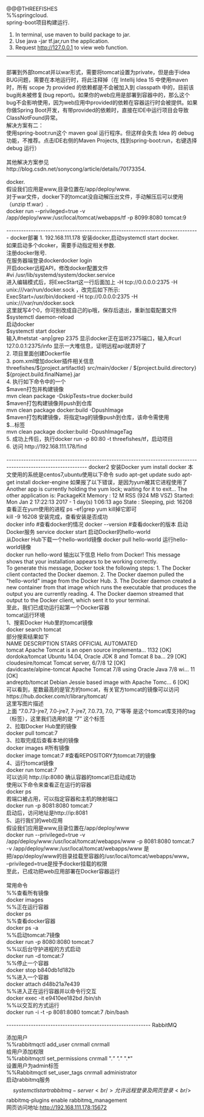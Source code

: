 @@@THREEFISHES<br/>
%%springcloud.<br/>
spring-boot项目构建运行.<br/>
1. In terminal, use maven to build package to jar.<br/>
2. Use java -jar tf.jar,run the application.<br/>
3. Request http://127.0.0.1 to view web function.<br/>
------------------------------------------------------------------------------------------------------
<br/>
部署到外部tomcat并以war形式，需要将tomcat设置为private，但是由于idea BUG问题，需要在本地运行时，将此注释掉（在 Intellij Idea 15 中使用maven时，所有 scope 为 provided 的依赖都是不会被加入到 classpath 中的，目前该bug尚未被修复(bug report)。如果你的web应用是部署到容器中的，那么这个bug不会影响使用，因为web应用中provided的依赖在容器运行时会被提供。如果你做Spring Boot开发，有带provided的依赖时，直接在IDE中运行项目会导致ClassNotFound异常。<br/>
解决方案有二：<br/>
使用spring-boot:run这个 maven goal 运行程序。但这样会失去 Idea 的 debug功能，不推荐。点击IDE右侧的Maven Projects, 找到spring-boot:run，右键选择 debug 运行）<br/>
<br/>
其他解决方案参见<br/>
http://blog.csdn.net/sonycong/article/details/70173354.<br/>
<br/>
docker.<br/>
假设我们应用是www,目录位置在/app/deploy/www.<br/>
对于war文件，docker下的tomcat没自动解压出文件，手动解压后可以使用（unzip tf.war）.<br/>
docker run --privileged=true -v /app/deploy/www:/usr/local/tomcat/webapps/tf  -p 8099:8080 tomcat:9<br/>
<br/>
-------------------------------------------------------------------------------
docker部署
1. 192.168.111.178 安装docker,启动systemctl start docker.<br/>
如果启动多个dcoker，需要手动指定相关参数.<br/>
注册docker账号.<br/>
在服务器端登录dockerdocker login<br/>
开启docker远程API，修改docker配置文件<br/>
#vi /usr/lib/systemd/system/docker.service<br/>
进入编辑模式后，将ExecStart这一行后面加上 -H tcp://0.0.0.0:2375 -H unix:///var/run/docker.sock ，改完后如下所示:<br/>
        ExecStart=/usr/bin/dockerd -H tcp://0.0.0.0:2375 -H unix:///var/run/docker.sock<br/>
这里就写4个0，你可别改成自己的ip哦，保存后退出，重新加载配置文件<br/>
$systemctl daemon-reload<br/>
启动docker<br/>
$systemctl start docker<br/>
输入#netstat -anp|grep 2375 显示docker正在监听2375端口，输入#curl 127.0.0.1:2375/info  显示一大堆信息，证明远程api就弄好了
<br/>
2. 项目里面创建Dockerfile<br/>
3. pom.xml增加docker插件相关信息<br/>
<configuration>
    <imageName>threefishes/${project.artifactId}</imageName>
    <dockerDirectory>src/main/docker</dockerDirectory>
    <resources>
        <resource>
            <targetPath>/</targetPath>
            <directory>${project.build.directory}</directory>
            <include>${project.build.finalName}.jar</include>
        </resource>
    </resources>
</configuration><br/>
4. 执行如下命令中的一个<br/>
$maven打包并构建镜像<br/>
mvn clean package -DskipTests=true docker:build<br/>
$maven打包构建镜像并push到仓库<br/>
mvn clean package docker:build -DpushImage<br/>
$maven打包构建镜像，将指定tag的镜像push到仓库，该命令需使用<br/>
$<imageTags><imageTag>...</imageTag></imageTags>标签<br/>
mvn clean package docker:build -DpushImageTag<br/>
5. 成功上传后，执行docker run -p 80:80 -t threefishes/tf，启动项目<br/>
6. 访问 http://192.168.111.178/find<br/>
<br/>
---------------------------------------------------------------------------------------------------------------
docker2
安装Docker
yum install docker
本文使用的系统是centos7,ubuntu使用以下命令
sudo apt-get update
sudo apt-get install docker-engine
如果报了以下错误，是因为yum被其它进程使用了
<br/>
Another app is currently holding the yum lock; waiting for it to exit...
  The other application is: PackageKit
    Memory :  12 M RSS (924 MB VSZ)
    Started: Mon Jan  2 17:22:13 2017 - 1 day(s) 1:06:13 ago
    State  : Sleeping, pid: 16208
<br/>
查看正在yum使用的进程
ps -ef|grep yum
kill掉它即可
<br/>
kill -9 16208
安装完成，查看安装是否成功
<br/>
docker info        #查看docker的情况
docker --version   #查看docker的版本
启动Docker服务
service docker start
启动Docker的hello-world
<br/>
从Docker Hub下载一个hello-world镜像
docker pull hello-world
运行hello-world镜像
<br/>
docker run hello-word
输出以下信息
Hello from Docker!
This message shows that your installation appears to be working correctly.
<br/>
To generate this message, Docker took the following steps:
 1. The Docker client contacted the Docker daemon.
 2. The Docker daemon pulled the "hello-world" image from the Docker Hub.
 3. The Docker daemon created a new container from that image which runs the
    executable that produces the output you are currently reading.
 4. The Docker daemon streamed that output to the Docker client, which sent it
    to your terminal.
<br/>
至此，我们已成功运行起第一个Docker容器
<br/>
tomcat运行环境<br/>
1、搜索Docker Hub里的tomcat镜像<br/>
docker search tomcat<br/>
部分搜索结果如下<br/>
NAME                        DESCRIPTION                                     STARS     OFFICIAL   AUTOMATED<br/>
tomcat                      Apache Tomcat is an open source implementa...   1132      [OK]<br/>
dordoka/tomcat              Ubuntu 14.04, Oracle JDK 8 and Tomcat 8 ba...   29                   [OK]<br/>
cloudesire/tomcat           Tomcat server, 6/7/8                            12                   [OK]<br/>
davidcaste/alpine-tomcat    Apache Tomcat 7/8 using Oracle Java 7/8 wi...   11                   [OK]<br/>
andreptb/tomcat             Debian Jessie based image with Apache Tomc...   6                    [OK]<br/>
可以看到，星数最高的是官方的tomcat，有关官方tomcat的镜像可以访问<br/>
https://hub.docker.com/r/library/tomcat/<br/>
这里写图片描述<br/>
上面 “7.0.73-jre7, 7.0-jre7, 7-jre7, 7.0.73, 7.0, 7”等等 是这个tomcat库支持的tag（标签），这里我们选用的是 “7” 这个标签<br/>
2、拉取Docker Hub里的镜像<br/>
docker pull tomcat:7<br/>
3、拉取完成后查看本地的镜像<br/>
docker images #所有镜像<br/>
docker image tomcat:7  #查看REPOSITORY为tomcat:7的镜像<br/>
4、运行tomcat镜像<br/>
docker run tomcat:7<br/>
可以访问 http://ip:8080 确认容器的tomcat已启动成功<br/>
使用以下命令来查看正在运行的容器<br/>
docker ps<br/>
若端口被占用，可以指定容器和主机的映射端口<br/>
docker run -p 8081:8080 tomcat:7<br/>
启动后，访问地址是http://ip:8081<br/>
5、运行我们的web应用<br/>
假设我们应用是www,目录位置在/app/deploy/www<br/>
docker run --privileged=true -v /app/deploy/www:/usr/local/tomcat/webapps/www  -p 8081:8080 tomcat:7<br/>
-v /app/deploy/www:/usr/local/tomcat/webapps/www 是把/app/deploy/www的目录挂载至容器的/usr/local/tomcat/webapps/www。<br/>
–privileged=true是授予docker挂载的权限<br/>
至此，已成功把web应用部署在Docker容器运行<br/>
<br/>
常用命令<br/>
%%查看所有镜像<br/>
docker images<br/>
%%正在运行容器<br/>
docker ps<br/>
%%查看docker容器<br/>
docker ps -a<br/>
%%启动tomcat:7镜像<br/>
docker run -p 8080:8080 tomcat:7<br/>
%%以后台守护进程的方式启动<br/>
docker run -d tomcat:7<br/>
%%停止一个容器<br/>
docker stop b840db1d182b<br/>
%%进入一个容器<br/>
docker attach d48b21a7e439<br/>
%%进入正在运行容器并以命令行交互<br/>
docker exec -it e9410ee182bd /bin/sh<br/>
%%以交互的方式运行<br/>
docker run -i -t -p 8081:8080 tomcat:7 /bin/bash<br/>
<br/>
-----------------------------------------------------------
RabbitMQ

添加用户<br/>
%%rabbitmqctl add_user cnrmall cnrmall<br/>
给用户添加权限<br/>
%%rabbitmqctl set_permissions cnrmall ".*" ".*" ".*"<br/>
设置用户为admin标签<br/>
%%Rabbitmqctl set_user_tags cnrmall administrator<br/>
启动rabbitmq服务<br/>
$$systemctl start rabbitmq-server<br/>
允许远程登录及网页登录<br/>
$$rabbitmq-plugins enable rabbitmq_management<br/>
网页访问地址:http://192.168.111.178:15672<br/>
